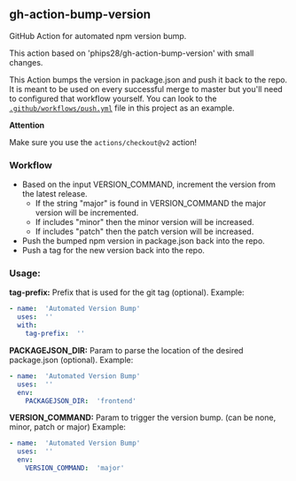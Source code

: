 ## gh-action-bump-version

GitHub Action for automated npm version bump.

This action based on 'phips28/gh-action-bump-version' with small changes.

This Action bumps the version in package.json and push it back to the repo. 
It is meant to be used on every successful merge to master but 
you'll need to configured that workflow yourself. You can look to the
[`.github/workflows/push.yml`](./.github/workflows/push.yml) file in this project as an example.

**Attention**

Make sure you use the `actions/checkout@v2` action!

### Workflow

* Based on the input VERSION_COMMAND, increment the version from the latest release.
  * If the string "major" is found in VERSION_COMMAND the major 
    version will be incremented.
  * If includes "minor" then the minor version will be increased.
  * If includes "patch" then the patch version will be increased.
* Push the bumped npm version in package.json back into the repo.
* Push a tag for the new version back into the repo.

### Usage:
**tag-prefix:** Prefix that is used for the git tag  (optional). Example:
```yaml
- name:  'Automated Version Bump'
  uses:  ''
  with:
    tag-prefix:  ''
```
**PACKAGEJSON_DIR:** Param to parse the location of the desired package.json (optional). Example:
```yaml
- name:  'Automated Version Bump'
  uses:  ''
  env:
    PACKAGEJSON_DIR:  'frontend'
```
**VERSION_COMMAND:** Param to trigger the version bump. (can be none, minor, patch or major)  Example:
```yaml
- name:  'Automated Version Bump'
  uses:  ''
  env:
    VERSION_COMMAND:  'major'
```


